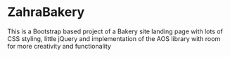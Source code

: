 # ZahraBakery
This is a Bootstrap based project of a Bakery site landing page with lots of CSS styling, little jQuery and implementation of the AOS library with room for more creativity and functionality

